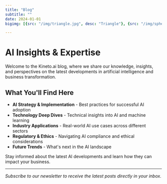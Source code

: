 ```yaml
---
title: "Blog"
subtitle: ""
date: 2024-01-01
bigimg: [{src: "/img/triangle.jpg", desc: "Triangle"}, {src: "/img/sphere.jpg", desc: "Sphere"}, {src: "/img/hexagon.jpg", desc: "Hexagon"}]

---
```


# AI Insights & Expertise

Welcome to the Kineto.ai blog, where we share our knowledge, insights, and perspectives on the latest developments in artificial intelligence and business transformation.

## What You'll Find Here

- **AI Strategy & Implementation** - Best practices for successful AI adoption
- **Technology Deep Dives** - Technical insights into AI and machine learning
- **Industry Applications** - Real-world AI use cases across different sectors
- **Regulatory & Ethics** - Navigating AI compliance and ethical considerations
- **Future Trends** - What's next in the AI landscape

Stay informed about the latest AI developments and learn how they can impact your business.

---

*Subscribe to our newsletter to receive the latest posts directly in your inbox.*